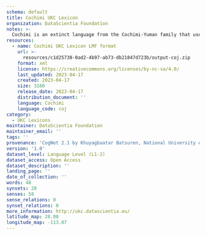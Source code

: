 ```yaml
---
schema: default
title: Cochimi UKC Lexicon
organization: DataScientia Foundation
notes: >-
  Cochimi is an extinct language from the Cochimi-Yuman family that used to be spoken in North America. The UKC Lexicon of Cochimi is represented as a lexico-semantic network. It consists of words, word senses, synsets, as well as sense-level and synset-level relationships
resources:
  - name: Cochimi UKC Lexicon LMF format
    url: >-
      resources/c1d25738-0ad2-4b97-ab73-db21847d723b/output-coj.zip
    format: xml
    license: https://creativecommons.org/licenses/by-nc-sa/4.0/
    last_updated: 2023-04-17
    created: 2023-04-17
    size: 3160
    release_date: 2023-04-17
    distribution_document: ''
    language: Cochimi
    language_code: coj
category:
  - UKC Lexicons
maintainer: DataScientia Foundation
maintainer_email: ''
tags: ''
provenance: 'CogNet 2.1 by Khuyagbaatar Batsuren, National University of Mongolia (http://cognet.ukc.disi.unitn.it); Native Languages of the Americas 2021.11. by Laura Redish and Orrin Lewis (http://www.native-languages.org); Princeton WordNet 2.1 by Princeton University (https://wordnet.princeton.edu)'
version: '1.0'
dataset_level: Language Level (L1-2)
dataset_access: Open Access
dataset_description: ''
landing_page: ''
date_of_collection: ''
words: 48
synsets: 28
senses: 58
sense_relations: 0
synset_relations: 0
more_information: http://ukc.datascientia.eu/
latitude_map: 28.08
longitude_map: -113.07
---
```


